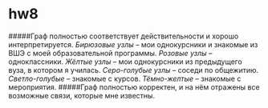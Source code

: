 # hw8
#####Граф полностью соответствует действительности и хорошо интерпретируется. 
*Бирюзовые узлы* – мои однокурсники и знакомые из ВШЭ с моей образовательной программы.
*Розовые узлы* – одноклассники. 
*Жёлтые узлы* – мои однокурсники из предыдущего вуза, в котором я училась.
*Серо-голубые узлы* – соседи по общежитию. 
*Светло-голубые* – знакомые с курсов.
*Тёмно-желтые* – знакомые с мероприятия. 
#####Граф полностью корректен, и на нём отражены все возможные связи, которые мне известны.  
